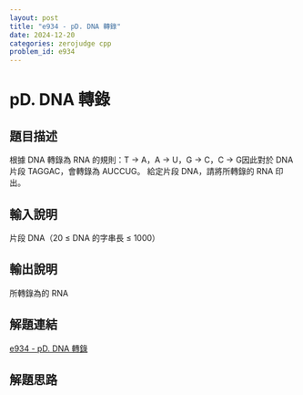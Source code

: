 ```yaml
---
layout: post
title: "e934 - pD. DNA 轉錄"
date: 2024-12-20
categories: zerojudge cpp
problem_id: e934
---
```


# pD. DNA 轉錄

## 題目描述

根據 DNA 轉錄為 RNA 的規則：T → A，A → U，G → C，C → G因此對於 DNA 片段 TAGGAC，會轉錄為 AUCCUG。
給定片段 DNA，請將所轉錄的 RNA 印出。

## 輸入說明

片段 DNA（20 ≤ DNA 的字串長 ≤ 1000）

## 輸出說明

所轉錄為的 RNA

## 解題連結

[e934 - pD. DNA 轉錄](https://zerojudge.tw/ShowProblem?problemid=e934)

## 解題思路

